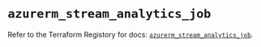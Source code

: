 # `azurerm_stream_analytics_job`

Refer to the Terraform Registory for docs: [`azurerm_stream_analytics_job`](https://registry.terraform.io/providers/hashicorp/azurerm/3.80.0/docs/resources/stream_analytics_job).
